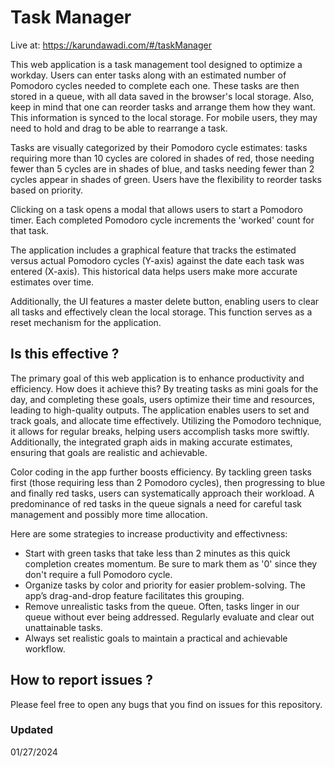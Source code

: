 # Task Manager

Live at: https://karundawadi.com/#/taskManager

This web application is a task management tool designed to optimize a workday. Users can enter tasks along with an estimated number of Pomodoro cycles needed to complete each one. These tasks are then stored in a queue, with all data saved in the browser's local storage. Also, keep in mind that one can reorder tasks and arrange them how they want. This information is synced to the local storage. For mobile users, they may need to hold and drag to be able to rearrange a task.

Tasks are visually categorized by their Pomodoro cycle estimates: tasks requiring more than 10 cycles are colored in shades of red, those needing fewer than 5 cycles are in shades of blue, and tasks needing fewer than 2 cycles appear in shades of green. Users have the flexibility to reorder tasks based on priority.

Clicking on a task opens a modal that allows users to start a Pomodoro timer. Each completed Pomodoro cycle increments the 'worked' count for that task.

The application includes a graphical feature that tracks the estimated versus actual Pomodoro cycles (Y-axis) against the date each task was entered (X-axis). This historical data helps users make more accurate estimates over time.

Additionally, the UI features a master delete button, enabling users to clear all tasks and effectively clean the local storage. This function serves as a reset mechanism for the application.

## Is this effective ?

The primary goal of this web application is to enhance productivity and efficiency. How does it achieve this? By treating tasks as mini goals for the day, and completing these goals, users optimize their time and resources, leading to high-quality outputs. The application enables users to set and track goals, and allocate time effectively. Utilizing the Pomodoro technique, it allows for regular breaks, helping users accomplish tasks more swiftly. Additionally, the integrated graph aids in making accurate estimates, ensuring that goals are realistic and achievable.

Color coding in the app further boosts efficiency. By tackling green tasks first (those requiring less than 2 Pomodoro cycles), then progressing to blue and finally red tasks, users can systematically approach their workload. A predominance of red tasks in the queue signals a need for careful task management and possibly more time allocation.

Here are some strategies to increase productivity and effectivness:

- Start with green tasks that take less than 2 minutes as this quick completion creates momentum. Be sure to mark them as '0' since they don't require a full Pomodoro cycle. 
- Organize tasks by color and priority for easier problem-solving. The app’s drag-and-drop feature facilitates this grouping.
- Remove unrealistic tasks from the queue. Often, tasks linger in our queue without ever being addressed. Regularly evaluate and clear out unattainable tasks.
- Always set realistic goals to maintain a practical and achievable workflow.

## How to report issues ?

Please feel free to open any bugs that you find on issues for this repository. 

### Updated 
01/27/2024
